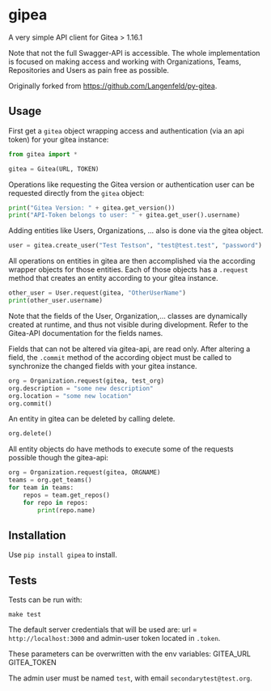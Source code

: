 # gipea

A very simple API client for Gitea > 1.16.1

Note that not the full Swagger-API is accessible. The whole implementation is focused
on making access and working with Organizations, Teams, Repositories and Users as pain
free as possible.

Originally forked from https://github.com/Langenfeld/py-gitea.

## Usage

First get a `gitea` object wrapping access and authentication (via an api token) for your gitea instance:

```python
from gitea import *

gitea = Gitea(URL, TOKEN)
```

Operations like requesting the Gitea version or authentication user can be requested directly from the `gitea` object:

```python
print("Gitea Version: " + gitea.get_version())
print("API-Token belongs to user: " + gitea.get_user().username)
```

Adding entities like Users, Organizations, ... also is done via the gitea object.

```python
user = gitea.create_user("Test Testson", "test@test.test", "password")
```

All operations on entities in gitea are then accomplished via the according wrapper objects for those entities.
Each of those objects has a `.request` method that creates an entity according to your gitea instance.

```python
other_user = User.request(gitea, "OtherUserName")
print(other_user.username)
```

Note that the fields of the User, Organization,... classes are dynamically created at runtime, and thus not visible
during divelopment. Refer to the Gitea-API documentation for the fields names.

Fields that can not be altered via gitea-api, are read only. After altering a field, the `.commit` method of the
according object must be called to synchronize the changed fields with your gitea instance.

```python
org = Organization.request(gitea, test_org)
org.description = "some new description"
org.location = "some new location"
org.commit()
```

An entity in gitea can be deleted by calling delete.

```python
org.delete()
```

All entity objects do have methods to execute some of the requests possible though the gitea-api:

```python
org = Organization.request(gitea, ORGNAME)
teams = org.get_teams()
for team in teams:
    repos = team.get_repos()
    for repo in repos:
        print(repo.name)
```

## Installation

Use ``pip install gipea`` to install.

## Tests

Tests can be run with:

```make test```

The default server credentials that will be used are:
url = `http://localhost:3000` and admin-user token located in `.token`.

These parameters can be overwritten with the env variables:
GITEA_URL
GITEA_TOKEN

The admin user must be named ``test``, with email ``secondarytest@test.org``.
